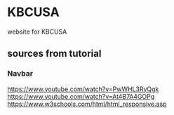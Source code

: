 # KBCUSA
 website for KBCUSA

 ## sources from tutorial
 ### Navbar
 https://www.youtube.com/watch?v=PwWHL3RyQgk  
 https://www.youtube.com/watch?v=At4B7A4GOPg  
 https://www.w3schools.com/html/html_responsive.asp  
 
